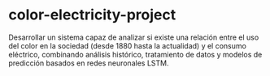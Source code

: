# color-electricity-project
Desarrollar un sistema capaz de analizar si existe una relación entre el uso del color en la sociedad (desde 1880 hasta la actualidad) y el consumo eléctrico, combinando análisis histórico, tratamiento de datos y modelos de predicción basados en redes neuronales LSTM.
